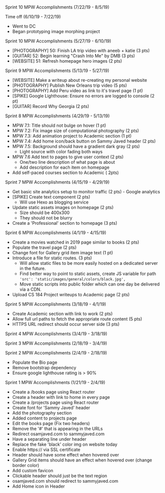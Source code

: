 Sprint 10 MPW Accomplishments (7/22/19 - 8/5/19)

Time off (6/10/19 - 7/22/19)
- Went to DC
- Began prototyping image morphing project

Sprint 10 MPW Accomplishments (5/27/19 - 6/10/19)
- [PHOTOGRAPHY] 50: Finish LA trip video with aneeb + katie (3 pts)
- [GUITAR] 52: Begin learning "Crash Into Me" by DMB (3 pts)
- [WEBSITE] 51: Refresh homepage hero images (2 pts)

Sprint 9 MPW Accomplishments (5/13/19 - 5/27/19)
  - [WEBSITE] Make a writeup about re-creating my personal website
  - [PHOTOGRAPHY] Publish New Orleans trip video (5 pts)
  - [PHOTOGRAPHY] Add Peru video as link to it's travel page (1 pt)
  - [SPIKE] Google Lighthouse: Ensure no errors are logged to console (2 pt)
  - [GUITAR] Record Why Georgia (2 pts) 

Sprint 8 MPW Accomplishments (4/29/19 - 5/13/19)
  - MPW 7.1: Title should not bulge on hover (1 pt)
  - MPW 7.2: Fix image size of computational photography (2 pts)
  - MPW 7.3: Add animation project to Academic section (1 pt)
  - MPW 7.4: Add home icon/back button on Sammy Javed header (2 pts)
  - MPW 7.5: Background should have a gradient dark gray (2 pts)
    - Light source with color fading both ways
  - MPW 7.6 Add text to pages to give user context (2 pts)
    - One/two line description of what page is about
    - Add description for each item on homepage
  - Add self-paced courses section to Academic ( 2pts)    

Sprint 7 MPW Accomplishments (4/15/19 - 4/29/19)
  - Get basic site analytics setup to monitor traffic (2 pts)
        - Google analytics
  - [SPIKE] Create text component  (2 pts)
    - Will use Hexo as blogging service
  - Update static assets images on homepage (2 pts)
    - Size should be 400x300 
    - They should not be blurry    
  - Create a 'Professional' section to homepage (3 pts)

Sprint 6 MPW Accomplishments (4/1/19 - 4/15/19)
  - Create a movies watched in 2019 page similar to books (2 pts)
  - Populate the travel page (2 pts)
  - Change font for Gallery grid item image text (1 pt)
  - Introduce a file for static routes. (3 pts) 
      - Will allow static files to be more easily hosted on a dedicated server in the future.
      - Find better way to point to static assets, create JS variable for path
          `'src': 'static/images/general/colors/black.jpg',`
      - Move static scripts into public folder which can one day be delivered via a CDN.
  - Upload CS 184 Project writeups to Academic page (2 pts)
    

Sprint 5 MPW Accomplishments (3/18/19 - 4/1/19)
  - Create Academic section with link to work (2 pts)
  - Allow full url paths to fetch the appropriate route content (5 pts)
  - HTTPS URL redirect should occur server side (3 pts)

Sprint 4 MPW Accomplishments (3/4/19 - 3/18/19)

Sprint 3 MPW Accomplishments (2/18/19 - 3/4/19)

Sprint 2 MPW Accomplishments (2/4/19 - 2/18/19)
  - Populate the Bio page
  - Remove bootstrap dependency
  - Ensure google lighthouse rating is  > 90%

Sprint 1 MPW Accomplishments (1/21/19 - 2/4/19)
  - Create a /books page using React router
  - Create a header with link to home in every page
  - Create a /projects page using React router
  - Create font for 'Sammy Javed' header
  - Add the photography section
  - Added content to projects page
  - Edit the books page (Fix two headers)
  - Remove the '#' that is appearing in the URLs
  - Redirect osamjaved.com to sammyjaved.com
  - Have a separating line under header
  - Replace the fake 'black' color img on website today
  - Enable https:// via SSL certificate
  - Header should have some effect when hovered over
  - Gallery Grid items should have an effect when hovered over (change border color)
  - Add custom favicon
  - Clickable header should just be the text region
  - osamjaved.com should redirect to sammyjaved.com
  - Add Home icon in Header  

